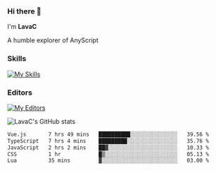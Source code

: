 ### Hi there 👋
I'm **LavaC**

A humble explorer of AnyScript

### Skills
[![My Skills](https://skillicons.dev/icons?i=js,ts,vue,nodejs,nuxtjs,astro,solidjs,tailwind)](https://skillicons.dev)

### Editors
[![My Editors](https://skillicons.dev/icons?i=neovim,vscode)](https://skillicons.dev)

![LavaC's GitHub stats](https://github-readme-stats.vercel.app/api?username=LavaCxx&show_icons=true&theme=synthwave)

<!--START_SECTION:waka-->

```txt
Vue.js       7 hrs 49 mins   ██████████░░░░░░░░░░░░░░░   39.56 %
TypeScript   7 hrs 4 mins    █████████░░░░░░░░░░░░░░░░   35.76 %
JavaScript   2 hrs 2 mins    ██▓░░░░░░░░░░░░░░░░░░░░░░   10.33 %
CSS          1 hr            █▒░░░░░░░░░░░░░░░░░░░░░░░   05.13 %
Lua          35 mins         ▓░░░░░░░░░░░░░░░░░░░░░░░░   03.00 %
```

<!--END_SECTION:waka-->
